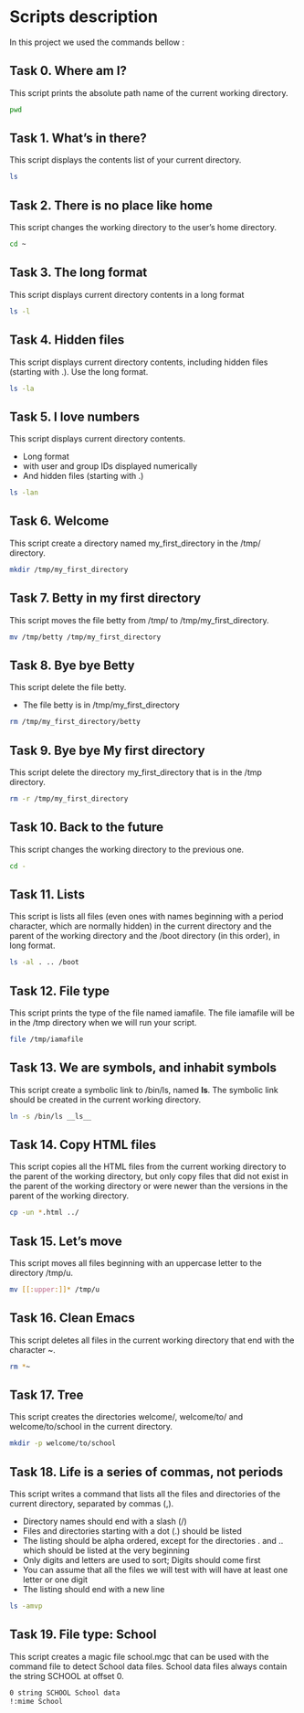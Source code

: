 # Scripts description

In this project we used the commands bellow :

## Task 0. Where am I?
This script prints the absolute path name of the current working directory.

```bash
pwd
```
## Task 1. What’s in there?
This script displays the contents list of your current directory.

```bash
ls
```

## Task 2. There is no place like home
This script changes the working directory to the user’s home directory.

```bash
cd ~
```

## Task 3. The long format
This script displays current directory contents in a long format

```bash
ls -l
```

## Task 4. Hidden files
This script displays current directory contents, including hidden files (starting with .). Use the long format.

```bash
ls -la
```

## Task 5. I love numbers
This script displays current directory contents.

* Long format
* with user and group IDs displayed numerically
* And hidden files (starting with .)

```bash
ls -lan
```

## Task 6. Welcome
This script create a directory named my_first_directory in the /tmp/ directory.

```bash
mkdir /tmp/my_first_directory
```


## Task 7. Betty in my first directory
This script moves the file betty from /tmp/ to /tmp/my_first_directory.

```bash
mv /tmp/betty /tmp/my_first_directory
```



## Task 8. Bye bye Betty
This script delete the file betty.

* The file betty is in /tmp/my_first_directory

```bash
rm /tmp/my_first_directory/betty
```

## Task 9. Bye bye My first directory
This script delete the directory my_first_directory that is in the /tmp directory.

```bash
rm -r /tmp/my_first_directory
```

## Task 10. Back to the future
This script changes the working directory to the previous one.

```bash
cd -
```

## Task 11. Lists
This script is lists all files (even ones with names beginning with a period character, which are normally hidden) in the current directory and the parent of the working directory and the /boot directory (in this order), in long format.

```bash
ls -al . .. /boot
```

## Task 12. File type
This script prints the type of the file named iamafile. The file iamafile will be in the /tmp directory when we will run your script.

```bash
file /tmp/iamafile
```

## Task 13. We are symbols, and inhabit symbols
This script create a symbolic link to /bin/ls, named __ls__. The symbolic link should be created in the current working directory.

```bash
ln -s /bin/ls __ls__
```

## Task 14. Copy HTML files
This script copies all the HTML files from the current working directory to the parent of the working directory, but only copy files that did not exist in the parent of the working directory or were newer than the versions in the parent of the working directory.


```bash
cp -un *.html ../
```

## Task 15. Let’s move
This script moves all files beginning with an uppercase letter to the directory /tmp/u.


```bash
mv [[:upper:]]* /tmp/u
```

## Task 16. Clean Emacs
This script deletes all files in the current working directory that end with the character ~.


```bash
rm *~
```

## Task 17. Tree
This script creates the directories welcome/, welcome/to/ and welcome/to/school in the current directory.


```bash
mkdir -p welcome/to/school
```


## Task 18. Life is a series of commas, not periods
This script writes a command that lists all the files and directories of the current directory, separated by commas (,).

* Directory names should end with a slash (/)
* Files and directories starting with a dot (.) should be listed
* The listing should be alpha ordered, except for the directories . and .. which should be listed at the very beginning
* Only digits and letters are used to sort; Digits should come first
* You can assume that all the files we will test with will have at least one letter or one digit
* The listing should end with a new line


```bash
ls -amvp
```

## Task 19. File type: School
This script creates a magic file school.mgc that can be used with the command file to detect School data files. School data files always contain the string SCHOOL at offset 0.

```bash
0 string SCHOOL School data 
!:mime School
```

